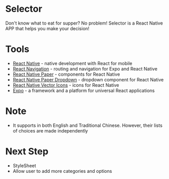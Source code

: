 # Selector

Don't know what to eat for supper? No problem!
Selector is a React Native APP that helps you make your decision!

# Tools
- [React Native] - native development with React for mobile
- [React Navigation] - routing and navigation for Expo and React Native
- [React Native Paper] - components for React Native
- [React Native Paper Dropdown] - dropdown component for React Native
- [React Native Vector Icons] - icons for React Native
- [Expo] - a framework and a platform for universal React applications

# Note
- It supports in both English and Traditional Chinese. However, their lists of choices are made independently

# Next Step
- StyleSheet
- Allow user to add more categories and options

[React Native]: <https://reactnative.dev/>
[React Navigation]: <https://reactnavigation.org/>
[React Native Paper]: <https://callstack.github.io/react-native-paper/>
[React Native Paper Dropdown]: <https://github.com/fateh999/react-native-paper-dropdown#readme>
[React Native Vector Icons]: <https://github.com/oblador/react-native-vector-icons#bundled-icon-sets>
[Expo]: <https://expo.io/>
